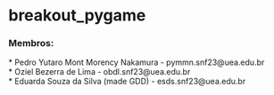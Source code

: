 # breakout_pygame

<h3>Membros:</h3>
* Pedro Yutaro Mont Morency Nakamura - pymmn.snf23@uea.edu.br
<br />
* Oziel Bezerra de Lima - obdl.snf23@uea.edu.br
<br />
* Eduarda Souza da Silva (made GDD) - esds.snf23@uea.edu.br

